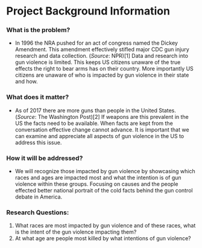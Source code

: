# Project Background Information
### What is the problem?
- In 1996 the NRA pushed for an act of congress named the Dickey Amendment. This amendment effectively stifled major CDC gun injury research and data collection. (_Source_: NPR)[1] Data and research into gun violence is limited. This keeps US citizens unaware of the true effects the right to bear arms has on their country. More importantly US citizens are unaware of who is impacted by gun violence in their state and how.

### What does it matter?
- As of 2017 there are more guns than people in the United States.(_Source_: The Washington Post)[2] If weapons are this prevalent in the US the facts need to be available. When facts are kept from the conversation effective change cannot advance. It is important that we can examine and appreciate all aspects of gun violence in the US to address this issue.

### How it will be addressed?
- We will recognize those impacted by gun violence by showcasing which races and ages are impacted most and what the intention is of gun violence within these groups. Focusing on causes and the people effected better national portrait of the cold facts behind the gun control debate in America.

### Research Questions:
1. What races are most impacted by gun violence and of these races, what is the intent of the gun violence impacting them?
2. At what age are people most killed by what intentions of gun violence?
